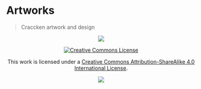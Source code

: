 # Artworks
> Craccken artwork and design

<p align="center">
    <img src="https://github.com/Craccken/assets/blob/main/image/craccken-artworks-banner.png?raw=true">
</p>

<p align="center">
    <a rel="license" href="http://creativecommons.org/licenses/by-sa/4.0/"><img alt="Creative Commons License" style="border-width:0" src="https://i.creativecommons.org/l/by-sa/4.0/88x31.png" /></a> 
</p>

<p align="center">
    This work is licensed under a <a rel="license" href="http://creativecommons.org/licenses/by-sa/4.0/">Creative Commons Attribution-ShareAlike 4.0 International License</a>.
</p>

<p align="center">
    <img src="https://visitor-counter-badge.vercel.app/api/craccken/artworks?label=Visitor&color=070a0d&labelColor=090c10">
</p>
